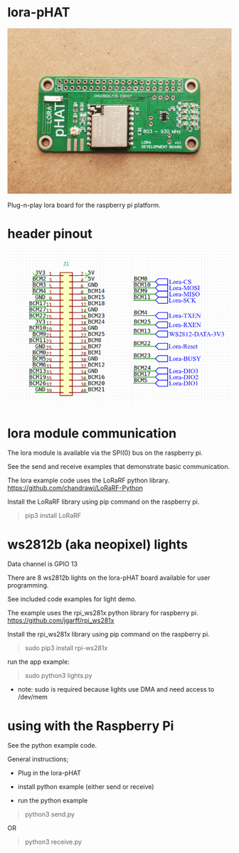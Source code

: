 # lora-pHAT

![board](screenshots/board.png)

Plug-n-play lora board for the raspberry pi platform.

# header pinout
![header pinout](screenshots/header.png)


# lora module communication
The lora module is available via the SPI(0) bus on the raspberry pi.

See the send and receive examples that demonstrate basic communication.

The lora example code uses the LoRaRF python library.
https://github.com/chandrawi/LoRaRF-Python

Install the LoRaRF library using pip command on the raspberry pi.

> pip3 install LoRaRF



# ws2812b (aka neopixel) lights
Data channel is GPIO 13

There are 8 ws2812b lights on the lora-pHAT board available for user programming.

See included code examples for light demo.

The example uses the rpi_ws281x python library for raspberry pi.
https://github.com/jgarff/rpi_ws281x

Install the rpi_ws281x library using pip command on the raspberry pi.
> sudo pip3 install rpi-ws281x

run the app example:
> sudo python3 lights.py
* note: sudo is required because lights use DMA and need access to /dev/mem

# using with the Raspberry Pi
See the python example code.

General instructions;

- Plug in the lora-pHAT

- install python example (either send or receive)

- run the python example
> python3 send.py

OR
> python3 receive.py
